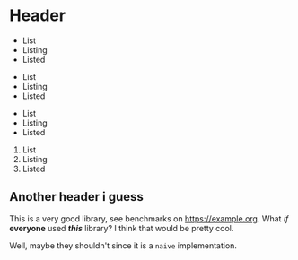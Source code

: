 # Header
- List
- Listing
- Listed

* List
* Listing
* Listed

+ List
+ Listing
+ Listed

1. List
2. Listing
3. Listed

## Another header i guess
This is a very good library, see benchmarks on <https://example.org>.
What *if* **everyone** used ***this*** library? I think that would be pretty cool.

Well, maybe they shouldn't since it is a `naive` implementation.
